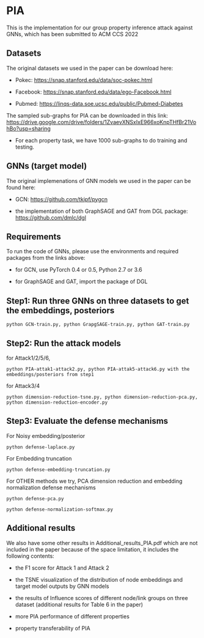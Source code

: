 # PIA

This is the implementation for our group property inference attack against GNNs, which has been submitted to ACM CCS 2022

## Datasets

The original datasets we used in the paper can be download here:

- Pokec: https://snap.stanford.edu/data/soc-pokec.html

- Facebook: https://snap.stanford.edu/data/ego-Facebook.html

- Pubmed: https://linqs-data.soe.ucsc.edu/public/Pubmed-Diabetes

The sampled sub-graphs for PIA can be downloaded in this link: https://drive.google.com/drive/folders/1ZvaevXNSxIxE966xoKnpTHfBr21VohBo?usp=sharing

- For each property task, we have 1000 sub-graphs to do training and testing.


## GNNs (target model)

The original implemenations of GNN models we used in the paper can be found here:

- GCN: https://github.com/tkipf/pygcn

- the implementation of both GraphSAGE and GAT from DGL package: https://github.com/dmlc/dgl

## Requirements

To run the code of GNNs, please use the environments and required packages from the links above:

 - for GCN, use PyTorch 0.4 or 0.5, Python 2.7 or 3.6

 - for GraphSAGE and GAT, import the package of DGL

## Step1: Run three GNNs on three datasets to get the embeddings, posteriors

    python GCN-train.py, python GrapgSAGE-train.py, python GAT-train.py  

## Step2: Run the attack models

for Attack1/2/5/6, 

    python PIA-attak1-attack2.py, python PIA-attak5-attack6.py with the embeddings/posteriors from step1

for Attack3/4 

    python dimension-reduction-tsne.py, python dimension-reduction-pca.py, python dimension-reduction-encoder.py
 
## Step3: Evaluate the defense mechanisms

For Noisy embedding/posterior

    python defense-laplace.py

For Embedding truncation

    python defense-embedding-truncation.py

For OTHER methods we try, PCA dimension reduction and embedding normalization defense mechanisms

    python defense-pca.py

    python defense-normalization-softmax.py

## Additional results

We also have some other results in Additional_results_PIA.pdf which are not included in the paper because of the space limitation, it includes the following contents:

- the F1 score for Attack 1 and Attack 2
 
- the TSNE visualization of the distribution of node embeddings and target model outputs by GNN models 

- the results of Influence scores of different node/link groups on three dataset (additional results for Table 6 in the paper)

- more PIA performance of different properties

- property transferability of PIA 



